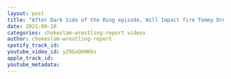 ```yaml
---
layout: post
title: "After Dark Side of the Ring episode, Will Impact fire Tommy Dreamer & is this the end for Ric Flair?"
date: 2021-09-18
categories: chokeslam-wrestling-report videos
author: chokeslam-wrestling-report
spotify_track_id: 
youtube_video_id: yZ9GoQXHKbs
apple_track_id: 
youtube_metadata: 
---
```

